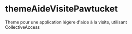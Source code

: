 # themeAideVisitePawtucket
Theme pour une application légère d'aide à la visite, utilisant CollectiveAccess
